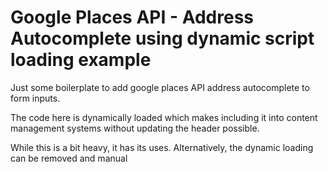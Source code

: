 # Google Places API - Address Autocomplete using dynamic script loading example

Just some boilerplate to add google places API address autocomplete to form inputs.

The code here is dynamically loaded which makes including it into content management systems without updating the header possible.  

While this is a bit heavy, it has its uses.  Alternatively, the dynamic loading can be removed and manual <script> inclustion in the head can be used instead.

